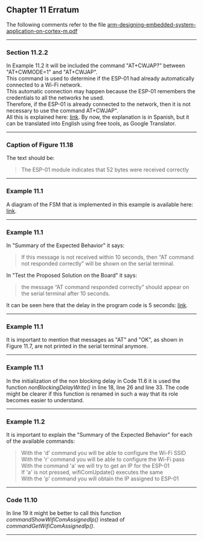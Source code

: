 ## Chapter 11 Erratum

The following comments refer to the file [arm-designing-embedded-system-application-on-cortex-m.pdf](https://armkeil.blob.core.windows.net/developer/Files/pdf/ebook/arm-designing-embedded-system-application-cortex-m.pdf)

---

### Section 11.2.2

In Example 11.2 it will be included the command "AT+CWJAP?" between "AT+CWMODE=1" and "AT+CWJAP".  
This command is used to determine if the ESP-01 had already automatically connected to a Wi-Fi network.  
This automatic connection may happen because the ESP-01 remembers the credentials to all the networks he used.  
Therefore, if the ESP-01 is already connected to the network, then it is not necessary to use the command AT+CWJAP".  
All this is explained here: [link](https://docs.google.com/presentation/d/1LC9KGRfBXfGQugeZ5rdJuvzB9CJMEDoq/edit?pli=1#slide=id.g2448787e015_0_32). By now, the explanation is in Spanish, but it can be translated into English using free tools, as Google Translator.

---

### Caption of Figure 11.18

The text should be:

> The ESP-01 module indicates that 52 bytes were received correctly

---

### Example 11.1

A diagram of the FSM that is implemented in this example is available here: [link](https://docs.google.com/presentation/d/1LC9KGRfBXfGQugeZ5rdJuvzB9CJMEDoq/edit?pli=1#slide=id.g2448787e015_0_780).

---

### Example 11.1

In "Summary of the Expected Behavior" it says:

> If this message is not received within 10 seconds, then “AT command not responded correctly” will be shown on the serial terminal.  

In "Test the Proposed Solution on the Board" it says:

> the message “AT command responded correctly” should appear on the serial terminal after 10 seconds.  

It can be seen here that the delay in the program code is 5 seconds: [link](https://github.com/armBookCodeExamples/example_11-1/blob/7226b7a6dedb30e0005e58f9a75d071126c04d39/modules/wifi_com/wifi_com.cpp#L12).

---

### Example 11.1

It is important to mention that messages as "AT" and "OK", as shown in Figure 11.7, are not printed in the serial terminal anymore. 

---

### Example 11.1

In the initialization of the non blocking delay in Code 11.6 it is used the function *nonBlockingDelayWrite()* in line 18, line 26 and line 33. The code might be clearer if this function is renamed in such a way that its role becomes easier to understand.

---

### Example 11.2

It is important to explain the "Summary of the Expected Behavior" for each of the available commands:

> With the 'd' command you will be able to configure the Wi-Fi SSID  
> With the 'r' command you will be able to configure the Wi-Fi pass  
> With the command 'a' we will try to get an IP for the ESP-01  
>  If 'a' is not pressed, wifiComUpdate() executes the same  
> With the 'p' command you will obtain the IP assigned to ESP-01  

---

### Code 11.10

In line 19 it might be better to call this function *commandShowWifiComAssignedIp()* instead of *commandGetWifiComAssignedIp()*.

---


